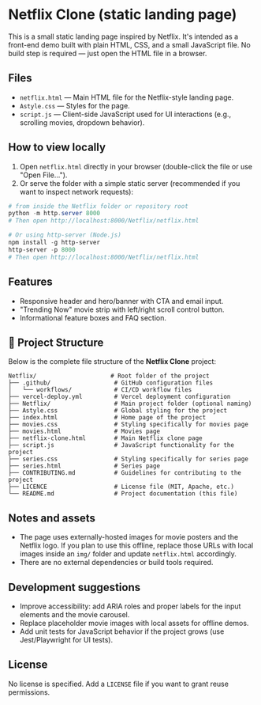 # Netflix Clone (static landing page)

This is a small static landing page inspired by Netflix. It's intended as a front-end demo built with plain HTML, CSS, and a small JavaScript file. No build step is required — just open the HTML file in a browser.

## Files

- `netflix.html` — Main HTML file for the Netflix-style landing page.
- `Astyle.css` — Styles for the page.
- `script.js` — Client-side JavaScript used for UI interactions (e.g., scrolling movies, dropdown behavior).

## How to view locally

1. Open `netflix.html` directly in your browser (double-click the file or use "Open File...").
2. Or serve the folder with a simple static server (recommended if you want to inspect network requests):

```powershell
# from inside the Netflix folder or repository root
python -m http.server 8000
# Then open http://localhost:8000/Netflix/netflix.html

# Or using http-server (Node.js)
npm install -g http-server
http-server -p 8000
# Then open http://localhost:8000/Netflix/netflix.html
```

## Features

- Responsive header and hero/banner with CTA and email input.
- "Trending Now" movie strip with left/right scroll control button.
- Informational feature boxes and FAQ section.

## 📁 Project Structure

Below is the complete file structure of the **Netflix Clone** project:

```plaintext
Netflix/                     # Root folder of the project
├── .github/                  # GitHub configuration files
│   └── workflows/            # CI/CD workflow files
├── vercel-deploy.yml         # Vercel deployment configuration
├── Netflix/                  # Main project folder (optional naming)
├── Astyle.css                # Global styling for the project
├── index.html                # Home page of the project
├── movies.css                # Styling specifically for movies page
├── movies.html               # Movies page
├── netflix-clone.html        # Main Netflix clone page
├── script.js                 # JavaScript functionality for the project
├── series.css                # Styling specifically for series page
├── series.html               # Series page
├── CONTRIBUTING.md           # Guidelines for contributing to the project
├── LICENCE                   # License file (MIT, Apache, etc.)
└── README.md                 # Project documentation (this file)
```

## Notes and assets

- The page uses externally-hosted images for movie posters and the Netflix logo. If you plan to use this offline, replace those URLs with local images inside an `img/` folder and update `netflix.html` accordingly.
- There are no external dependencies or build tools required.

## Development suggestions

- Improve accessibility: add ARIA roles and proper labels for the input elements and the movie carousel.
- Replace placeholder movie images with local assets for offline demos.
- Add unit tests for JavaScript behavior if the project grows (use Jest/Playwright for UI tests).

## License

No license is specified. Add a `LICENSE` file if you want to grant reuse permissions.


